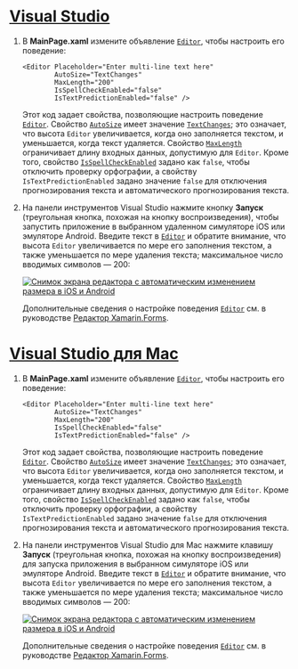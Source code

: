 # <a name="visual-studiotabvswin"></a>[Visual Studio](#tab/vswin)

1. В **MainPage.xaml** измените объявление [`Editor`](xref:Xamarin.Forms.Editor), чтобы настроить его поведение:

    ```xaml
    <Editor Placeholder="Enter multi-line text here"
            AutoSize="TextChanges"
            MaxLength="200"
            IsSpellCheckEnabled="false"
            IsTextPredictionEnabled="false" />
    ```

    Этот код задает свойства, позволяющие настроить поведение [`Editor`](xref:Xamarin.Forms.Editor). Свойство [`AutoSize`](xref:Xamarin.Forms.Editor.AutoSize) имеет значение [`TextChanges`](xref:Xamarin.Forms.EditorAutoSizeOption.TextChanges); это означает, что высота `Editor` увеличивается, когда оно заполняется текстом, и уменьшается, когда текст удаляется. Свойство [`MaxLength`](xref:Xamarin.Forms.InputView.MaxLength) ограничивает длину входных данных, допустимую для `Editor`. Кроме того, свойство [`IsSpellCheckEnabled`](xref:Xamarin.Forms.InputView.IsSpellCheckEnabled) задано как `false`, чтобы отключить проверку орфографии, а свойству `IsTextPredictionEnabled` задано значение `false` для отключения прогнозирования текста и автоматического прогнозирования текста.

1. На панели инструментов Visual Studio нажмите кнопку **Запуск** (треугольная кнопка, похожая на кнопку воспроизведения), чтобы запустить приложение в выбранном удаленном симуляторе iOS или эмуляторе Android. Введите текст в [`Editor`](xref:Xamarin.Forms.Entry) и обратите внимание, что высота `Editor` увеличивается по мере его заполнения текстом, а также уменьшается по мере удаления текста; максимальное число вводимых символов — 200:

    [![Снимок экрана редактора с автоматическим изменением размера в iOS и Android](../images/customize-behavior.png "Редактор с автоматическим изменением размера")](../images/customize-behavior-large.png#lightbox "Редактор с автоматическим изменением размера")

    Дополнительные сведения о настройке поведения [`Editor`](xref:Xamarin.Forms.Editor) см. в руководстве [Редактор Xamarin.Forms](~/xamarin-forms/user-interface/text/editor.md).

# <a name="visual-studio-for-mactabvsmac"></a>[Visual Studio для Mac](#tab/vsmac)

1. В **MainPage.xaml** измените объявление [`Editor`](xref:Xamarin.Forms.Editor), чтобы настроить его поведение:

    ```xaml
    <Editor Placeholder="Enter multi-line text here"
            AutoSize="TextChanges"
            MaxLength="200"
            IsSpellCheckEnabled="false"
            IsTextPredictionEnabled="false" />
    ```

    Этот код задает свойства, позволяющие настроить поведение [`Editor`](xref:Xamarin.Forms.Editor). Свойство [`AutoSize`](xref:Xamarin.Forms.Editor.AutoSize) имеет значение [`TextChanges`](xref:Xamarin.Forms.EditorAutoSizeOption.TextChanges); это означает, что высота `Editor` увеличивается, когда оно заполняется текстом, и уменьшается, когда текст удаляется. Свойство [`MaxLength`](xref:Xamarin.Forms.InputView.MaxLength) ограничивает длину входных данных, допустимую для `Editor`. Кроме того, свойство [`IsSpellCheckEnabled`](xref:Xamarin.Forms.InputView.IsSpellCheckEnabled) задано как `false`, чтобы отключить проверку орфографии, а свойству `IsTextPredictionEnabled` задано значение `false` для отключения прогнозирования текста и автоматического прогнозирования текста.

1. На панели инструментов Visual Studio для Mac нажмите клавишу **Запуск** (треугольная кнопка, похожая на кнопку воспроизведения) для запуска приложения в выбранном симуляторе iOS или эмуляторе Android. Введите текст в [`Editor`](xref:Xamarin.Forms.Entry) и обратите внимание, что высота `Editor` увеличивается по мере его заполнения текстом, а также уменьшается по мере удаления текста; максимальное число вводимых символов — 200:

    [![Снимок экрана редактора с автоматическим изменением размера в iOS и Android](../images/customize-behavior.png "Редактор с автоматическим изменением размера")](../images/customize-behavior-large.png#lightbox "Редактор с автоматическим изменением размера")

    Дополнительные сведения о настройке поведения [`Editor`](xref:Xamarin.Forms.Editor) см. в руководстве [Редактор Xamarin.Forms](~/xamarin-forms/user-interface/text/editor.md).
